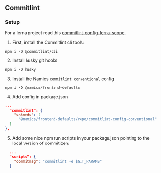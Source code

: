 ## Commitlint

### Setup

For a lerna project read this [commitlint-config-lerna-scope](./commitlint-config-lerna-scope).

1. First, install the Commitlint cli tools:
```
npm i -D @commitlint/cli
```

2. Install husky git hooks
```
npm i -D husky
```

3. Install the Namics `commitlint conventional` config
```
npm i -D @namics/frontend-defaults
```

4. Add config in package.json
```json
...
  "commitlint": {
    "extends": [
      "@namics/frontend-defaults/repo/commitlint-config-conventional"
  ]
},
```

5. Add some nice npm run scripts in your package.json pointing to the local version of commitizen:
```json
  ...
  "scripts": {
    "commitmsg": "commitlint -e $GIT_PARAMS"
  }
```
